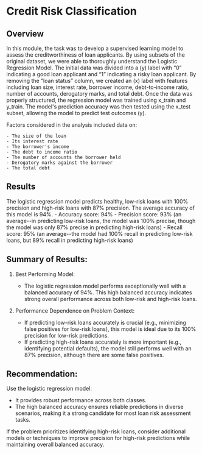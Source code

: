 # Credit Risk Classification

## Overview

In this module, the task was to develop a supervised learning model to assess the creditworthiness of loan applicants. By using subsets of the original dataset, we were able to thoroughly understand the Logistic Regression Model. The initial data was divided into a (y) label with “0” indicating a good loan applicant and “1” indicating a risky loan applicant. By removing the “loan status” column, we created an (x) label with features including loan size, interest rate, borrower income, debt-to-income ratio, number of accounts, derogatory marks, and total debt. Once the data was properly structured, the regression model was trained using x_train and y_train. The model's prediction accuracy was then tested using the x_test subset, allowing the model to predict test outcomes (y).

Factors considered in the analysis included data on:

    - The size of the loan
    - Its interest rate
    - The borrower's income
    - The debt to income ratio
    - The number of accounts the borrower held
    - Derogatory marks against the borrower
    - The total debt

## Results

The logistic regression model predicts healthy, low-risk loans with 100% precision and high-risk loans with 87% precision. The average accuracy of this model is 94%.
    - Accuracy score: 94%
    - Precision score: 93% (an average--in predicting low-risk loans, the model was 100% precise, though the model was only 87% precise in predicting high-risk loans)
    - Recall score: 95% (an average--the model had 100% recall in predicting low-risk loans, but 89% recall in predicting high-risk loans)
    
## Summary of Results:
1. Best Performing Model:

    - The logistic regression model performs exceptionally well with a balanced accuracy of 94%. This high balanced accuracy indicates strong overall performance across both low-risk and high-risk loans.

2. Performance Dependence on Problem Context:

    - If predicting low-risk loans accurately is crucial (e.g., minimizing false positives for low-risk loans), this model is ideal due to its 100% precision for low-risk predictions.
    - If predicting high-risk loans accurately is more important (e.g., identifying potential defaults), the model still performs well with an 87% precision, although there are some false positives.

## Recommendation:

Use the logistic regression model:
- It provides robust performance across both classes.
- The high balanced accuracy ensures reliable predictions in diverse scenarios, making it a strong candidate for most loan risk assessment tasks.

If the problem prioritizes identifying high-risk loans, consider additional models or techniques to improve precision for high-risk predictions while maintaining overall balanced accuracy.
